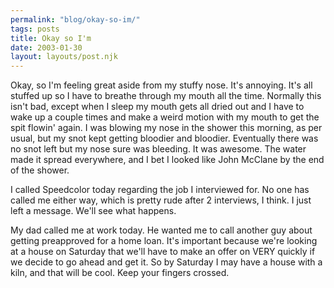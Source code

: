 ```yaml
---
permalink: "blog/okay-so-im/"
tags: posts
title: Okay so I'm
date: 2003-01-30
layout: layouts/post.njk
---
```


Okay, so I'm feeling great aside from my stuffy nose. It's annoying. It's all stuffed up so I have to breathe through my mouth all the time. Normally this isn't bad, except when I sleep my mouth gets all dried out and I have to wake up a couple times and make a weird motion with my mouth to get the spit flowin' again. I was blowing my nose in the shower this morning, as per usual, but my snot kept getting bloodier and bloodier. Eventually there was no snot left but my nose sure was bleeding. It was awesome. The water made it spread everywhere, and I bet I looked like John McClane by the end of the shower.

I called Speedcolor today regarding the job I interviewed for. No one has called me either way, which is pretty rude after 2 interviews, I think. I just left a message. We'll see what happens.

My dad called me at work today. He wanted me to call another guy about getting preapproved for a home loan. It's important because we're looking at a house on Saturday that we'll have to make an offer on VERY quickly if we decide to go ahead and get it. So by Saturday I may have a house with a kiln, and that will be cool. Keep your fingers crossed.